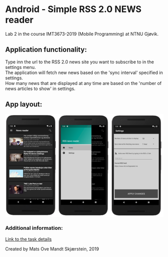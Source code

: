 # Android - Simple RSS 2.0 NEWS reader
Lab 2 in the course IMT3673-2019 (Mobile Programming) at NTNU Gjøvik.

## Application functionality: 
Type inn the url to the RSS 2.0 news site you want to subscribe to in the settings menu.    
The application will fetch new news based on the 'sync interval' specified in settings.    
How many news that are displayed at any time are based on the 'number of news articles to show' in settings.    


## App layout:
![](https://raw.githubusercontent.com/mats93/Mobile_Lab2/master/extra/app.PNG)

### Additional information: 
[Link to the task details](https://github.com/mats93/Mobile_Lab2/blob/master/extra/TaskDetails.md)

Created by Mats Ove Mandt Skjærstein, 2019
